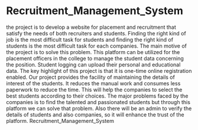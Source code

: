 # Recruitment_Management_System

the project is to develop a website for placement and recruitment that satisfy the needs of both recruiters and students. Finding the right kind of job is the most difficult task for students and finding the right kind of students is the most difficult task for each companies. The main motive of the project is to solve this problem. This platform can be utilized for the placement officers in the college to manage the student data concerning the position. Student logging can upload their personal and educational data. The key highlight of this project is that it is one-time online registration enabled. Our project provides the facility of maintaining the details of interest of the students. It reduces the manual work and consumes less paperwork to reduce the time. This will help the companies to select the best students according to their choices. The major problems faced by the companies is to find the talented and passionated students but through this platform we can solve that problem. Also there will be an admin to verify the details of students and also companies, so it will enhance the trust of the platform.
Recruitment_Management_System
